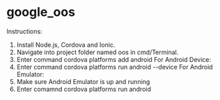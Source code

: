 # google_oos
Instructions:
1. Install Node.js, Cordova and Ionic.
2. Navigate into project folder named oos in cmd/Terminal.
3. Enter command cordova platforms add android
For Android Device:
4. Enter command cordova platforms run android --device
For Android Emulator:
4. Make sure Android Emulator is up and running
5. Enter comamnd cordova platforms run android

